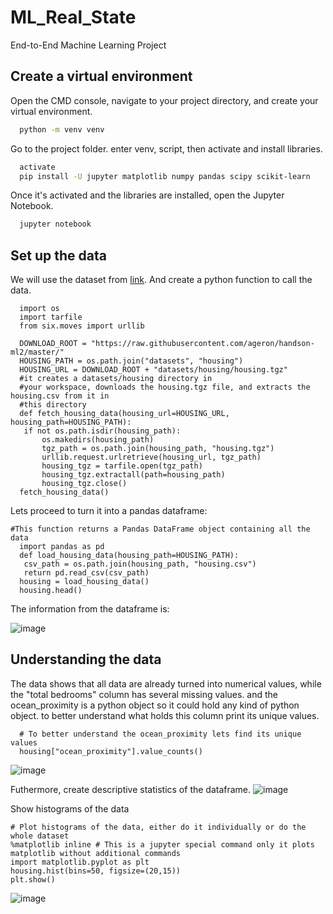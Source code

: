 # ML_Real_State
End-to-End Machine Learning Project

## Create a virtual environment
Open the CMD console, navigate to your project directory, and create your virtual environment.

```bash
  python -m venv venv
```
Go to the project folder. enter venv, script, then activate and install libraries.
```bash
  activate
  pip install -U jupyter matplotlib numpy pandas scipy scikit-learn
```
Once it's activated and the libraries are installed, open the Jupyter Notebook.
```bash
  jupyter notebook
```
## Set up the data 
We will use the dataset from [link](https://raw.githubusercontent.com/ageron/handson-ml2/master/). And create a python function to 
call the data.
```
  import os
  import tarfile
  from six.moves import urllib
  
  DOWNLOAD_ROOT = "https://raw.githubusercontent.com/ageron/handson-ml2/master/"
  HOUSING_PATH = os.path.join("datasets", "housing")
  HOUSING_URL = DOWNLOAD_ROOT + "datasets/housing/housing.tgz"
  #it creates a datasets/housing directory in
  #your workspace, downloads the housing.tgz file, and extracts the housing.csv from it in
  #this directory
  def fetch_housing_data(housing_url=HOUSING_URL, housing_path=HOUSING_PATH):
   if not os.path.isdir(housing_path):
       os.makedirs(housing_path)
       tgz_path = os.path.join(housing_path, "housing.tgz")
       urllib.request.urlretrieve(housing_url, tgz_path)
       housing_tgz = tarfile.open(tgz_path)
       housing_tgz.extractall(path=housing_path)
       housing_tgz.close()
  fetch_housing_data()
```
Lets proceed to turn it into a pandas dataframe:
```
#This function returns a Pandas DataFrame object containing all the data
  import pandas as pd
  def load_housing_data(housing_path=HOUSING_PATH):
   csv_path = os.path.join(housing_path, "housing.csv")
   return pd.read_csv(csv_path)
  housing = load_housing_data()
  housing.head()
```
The information from the dataframe is:

![image](https://github.com/lictical/ML_Real_State/assets/25531904/e2da11ac-430f-47c5-ab22-a226c9fe93a7)

## Understanding the data
The data shows that all data are already turned into numerical values, while the "total bedrooms" column has several missing values.
and the ocean_proximity is a python object so it could hold any kind of python object. to better understand what holds this column print its unique values.
```
  # To better understand the ocean_proximity lets find its unique values
  housing["ocean_proximity"].value_counts()
```
![image](https://github.com/lictical/ML_Real_State/assets/25531904/436f9157-413c-451a-a6ca-8739b0ef9e6c)

Futhermore, create descriptive statistics of the dataframe.
![image](https://github.com/lictical/ML_Real_State/assets/25531904/c044335f-98d1-410b-97d9-7c70104b8e93)

Show histograms of the data 
```
# Plot histograms of the data, either do it individually or do the whole dataset
%matplotlib inline # This is a jupyter special command only it plots matplotlib without additional commands
import matplotlib.pyplot as plt
housing.hist(bins=50, figsize=(20,15))
plt.show()
```
![image](https://github.com/lictical/ML_Real_State/assets/25531904/1068c87e-db5c-4717-a238-0714e7d82485)





